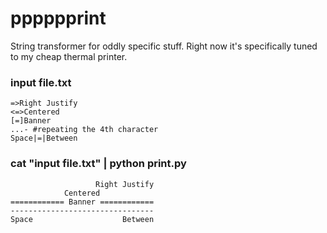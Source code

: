 # pppppprint

String transformer for oddly specific stuff. Right now it's specifically tuned to my cheap thermal printer.

### input file.txt
```text
=>Right Justify
<=>Centered
[=]Banner
...- #repeating the 4th character
Space|=|Between
```

### cat "input file.txt" | python print.py
```text
                   Right Justify
            Centered
============ Banner ============
--------------------------------
Space                    Between
```

